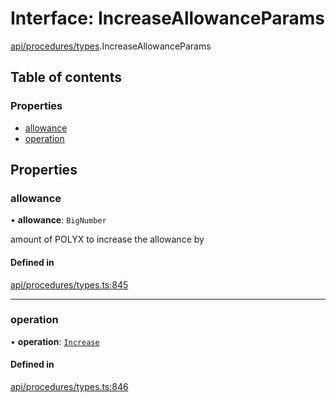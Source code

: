 # Interface: IncreaseAllowanceParams

[api/procedures/types](../wiki/api.procedures.types).IncreaseAllowanceParams

## Table of contents

### Properties

- [allowance](../wiki/api.procedures.types.IncreaseAllowanceParams#allowance)
- [operation](../wiki/api.procedures.types.IncreaseAllowanceParams#operation)

## Properties

### allowance

• **allowance**: `BigNumber`

amount of POLYX to increase the allowance by

#### Defined in

[api/procedures/types.ts:845](https://github.com/PolymeshAssociation/polymesh-sdk/blob/31fdce23/src/api/procedures/types.ts#L845)

___

### operation

• **operation**: [`Increase`](../wiki/api.procedures.types.AllowanceOperation#increase)

#### Defined in

[api/procedures/types.ts:846](https://github.com/PolymeshAssociation/polymesh-sdk/blob/31fdce23/src/api/procedures/types.ts#L846)
